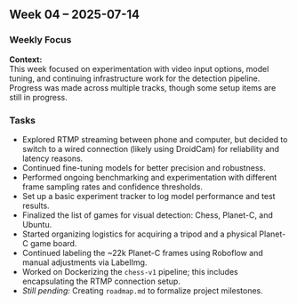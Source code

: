 ## Week 04 – 2025-07-14

### Weekly Focus

**Context:**  
This week focused on experimentation with video input options, model tuning, and continuing infrastructure work for the detection pipeline. Progress was made across multiple tracks, though some setup items are still in progress.

### Tasks

- Explored RTMP streaming between phone and computer, but decided to switch to a wired connection (likely using DroidCam) for reliability and latency reasons.
- Continued fine-tuning models for better precision and robustness.
- Performed ongoing benchmarking and experimentation with different frame sampling rates and confidence thresholds.
- Set up a basic experiment tracker to log model performance and test results.
- Finalized the list of games for visual detection: Chess, Planet-C, and Ubuntu.
- Started organizing logistics for acquiring a tripod and a physical Planet-C game board.
- Continued labeling the ~22k Planet-C frames using Roboflow and manual adjustments via LabelImg.
- Worked on Dockerizing the `chess-v1` pipeline; this includes encapsulating the RTMP connection setup.
- *Still pending:* Creating `roadmap.md` to formalize project milestones.